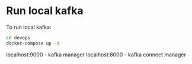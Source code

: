 # Run local kafka

To run local kafka:

```bash
cd devops
docker-compose up -d
```

localhost:9000 - kafka manager
localhost:8000 - kafka connect manager